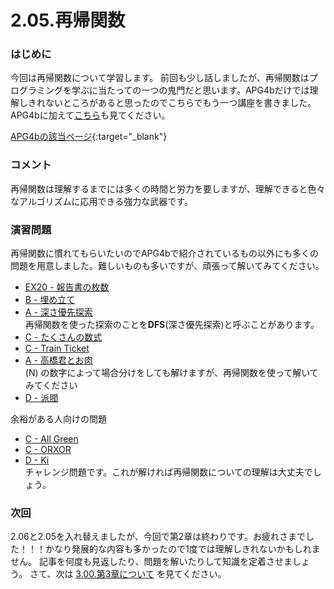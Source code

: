 2.05.再帰関数
============

### はじめに

今回は再帰関数について学習します。
前回も少し話しましたが、再帰関数はプログラミングを学ぶに当たっての一つの鬼門だと思います。APG4bだけでは理解しきれないところがあると思ったのでこちらでもう一つ講座を書きました。APG4bに加えて[こちら](nanika)も見てください。

[APG4bの該当ページ](https://atcoder.jp/contests/APG4b/tasks/APG4b_v){:target="_blank"}

### コメント

再帰関数は理解するまでには多くの時間と労力を要しますが、理解できると色々なアルゴリズムに応用できる強力な武器です。

### 演習問題

再帰関数に慣れてもらいたいのでAPG4bで紹介されているもの以外にも多くの問題を用意しました。難しいものも多いですが、頑張って解いてみてください。

- [EX20 - 報告書の枚数](https://atcoder.jp/contests/apg4b/tasks/APG4b_cc)
- [B - 埋め立て](https://atcoder.jp/contests/arc031/tasks/arc031_2)
- [A - 深さ優先探索](https://atcoder.jp/contests/atc001/tasks/dfs_a)  
再帰関数を使った探索のことを**DFS**(深さ優先探索)と呼ぶことがあります。
- [C - たくさんの数式](https://atcoder.jp/contests/arc061/tasks/arc061_a)
- [C - Train Ticket](https://atcoder.jp/contests/abc079/tasks/abc079_c)
- [A - 高橋君とお肉](https://atcoder.jp/contests/arc029/tasks/arc029_1)  
\(N\) の数字によって場合分けをしても解けますが、再帰関数を使って解いてみてください
- [D - 派閥](https://atcoder.jp/contests/abc002/tasks/abc002_4)

余裕がある人向けの問題

- [C - All Green](https://atcoder.jp/contests/abc104/tasks/abc104_c)
- [C - ORXOR](https://atcoder.jp/contests/abc197/tasks/abc197_c)
- [D - Ki](https://atcoder.jp/contests/abc138/tasks/abc138_d)  
チャレンジ問題です。これが解ければ再帰関数についての理解は大丈夫でしょう。

### 次回

2.06と2.05を入れ替えましたが、今回で第2章は終わりです。お疲れさまでした！！！かなり発展的な内容も多かったので1度では理解しきれないかもしれません。
記事を何度も見返したり、問題を解いたりして知識を定着させましょう。
さて、次は [3.00.第3章について](https://atcoder.jp/contests/apg4b/tasks/APG4b_x) を見てください。
